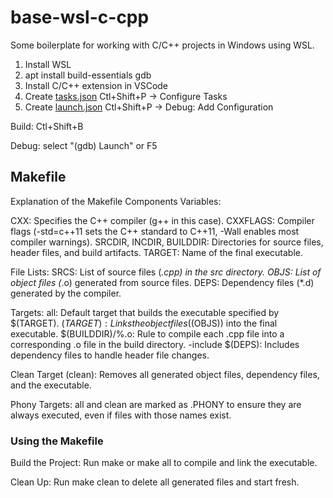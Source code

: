# base-wsl-c-cpp
Some boilerplate for working with C/C++ projects in Windows using WSL.

1. Install WSL
2. apt install build-essentials gdb
3. Install C/C++ extension in VSCode
4. Create [tasks.json](.vscode/tasks.json)
    Ctl+Shift+P -> Configure Tasks
5. Create [launch.json](.vscode/launch.json)
    Ctl+Shift+P -> Debug: Add Configuration

Build:
Ctl+Shift+B

Debug:
select "(gdb) Launch" or F5

## Makefile
Explanation of the Makefile Components
Variables:

CXX: Specifies the C++ compiler (g++ in this case).
CXXFLAGS: Compiler flags (-std=c++11 sets the C++ standard to C++11, -Wall enables most compiler warnings).
SRCDIR, INCDIR, BUILDDIR: Directories for source files, header files, and build artifacts.
TARGET: Name of the final executable.


File Lists:
SRCS: List of source files (*.cpp) in the src directory.
OBJS: List of object files (*.o) generated from source files.
DEPS: Dependency files (*.d) generated by the compiler.

Targets:
all: Default target that builds the executable specified by $(TARGET).
$(TARGET): Links the object files ($(OBJS)) into the final executable.
$(BUILDDIR)/%.o: Rule to compile each .cpp file into a corresponding .o file in the build directory.
-include $(DEPS): Includes dependency files to handle header file changes.

Clean Target (clean):
Removes all generated object files, dependency files, and the executable.


Phony Targets:
all and clean are marked as .PHONY to ensure they are always executed, even if files with those names exist.


### Using the Makefile
Build the Project:
Run make or make all to compile and link the executable.


Clean Up:
Run make clean to delete all generated files and start fresh.

